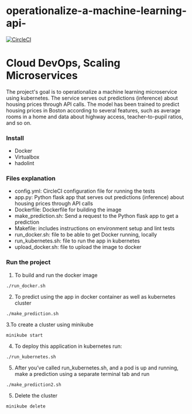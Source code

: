 # operationalize-a-machine-learning-api-
[![CircleCI](https://circleci.com/gh/ph4n666/operationalize-a-machine-learning-api-.svg?style=svg)](https://app.circleci.com/pipelines/github/ph4n666/operationalize-a-machine-learning-api-)
    

# Cloud DevOps, Scaling Microservices

The project's goal is to operationalize a machine learning microservice using kubernetes. The service serves out predictions (inference) about housing prices through API calls. The model has been trained to predict housing prices in Boston according to several features, such as average rooms in a home and data about highway access, teacher-to-pupil ratios, and so on.


### Install

- Docker
- Virtualbox
- hadolint
### Files explanation
- config.yml: CircleCI configuration file for running the tests
- app.py: Python flask app that serves out predictions (inference) about housing prices through API calls
- Dockerfile: Dockerfile for building the image
- make_prediction.sh: Send a request to the Python flask app to get a prediction
- Makefile: includes instructions on environment setup and lint tests
- run_docker.sh: file to be able to get Docker running, locally
- run_kubernetes.sh: file to run the app in kubernetes
- upload_docker.sh: file to upload the image to docker


### Run the project
1. To  build and run the docker image 
```
./run_docker.sh
```
2. To predict using the app in docker container as well as kubernetes cluster 
```
./make_prediction.sh
```
3.To create a cluster using minikube  
```
minikube start 
```

4. To deploy this application in kubernetes run:
```
./run_kubernetes.sh
```

5. After you’ve called run_kubernetes.sh, and a pod is up and running, make a prediction using a separate terminal tab and run 
```
./make_prediction2.sh
```

5. Delete the cluster
```
minikube delete
